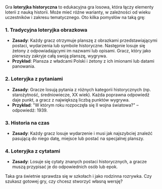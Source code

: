 Gra **loteryjka historyczna** to edukacyjna gra losowa, która łączy elementy loterii z nauką historii. Może mieć różne warianty, w zależności od wieku uczestników i zakresu tematycznego. Oto kilka pomysłów na taką grę:

### **1. Tradycyjna loteryjka obrazkowa**  
- **Zasady**: Każdy gracz otrzymuje planszę z obrazkami przedstawiającymi postaci, wydarzenia lub symbole historyczne. Następnie losuje się żetony z odpowiadającymi im nazwami lub opisami. Gracz, który jako pierwszy zakryje całą swoją planszę, wygrywa.  
- **Przykład**: Plansza z władcami Polski i żetony z ich imionami lub datami panowania.  

### **2. Loteryjka z pytaniami**  
- **Zasady**: Gracze losują pytania z różnych kategorii historycznych (np. starożytność, średniowiecze, XX wiek). Każda poprawna odpowiedź daje punkt, a gracz z największą liczbą punktów wygrywa.  
- **Przykład**: "W którym roku rozpoczęła się II wojna światowa?" – odpowiedź: 1939.  

### **3. Historia na czas**  
- **Zasady**: Każdy gracz losuje wydarzenie i musi jak najszybciej znaleźć pasującą do niego datę, miejsce lub postać na specjalnej planszy.  

### **4. Loteryjka z cytatami**  
- **Zasady**: Losuje się cytaty znanych postaci historycznych, a gracze muszą przypisać je do odpowiednich osób lub epok.  

Taka gra świetnie sprawdza się w szkołach i jako rodzinna rozrywka. Czy szukasz gotowej gry, czy chcesz stworzyć własną wersję?